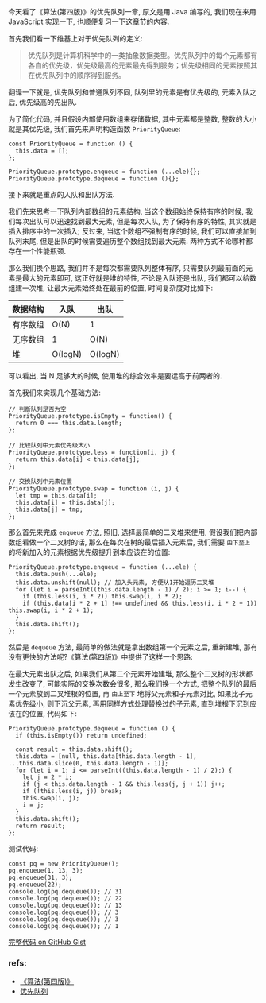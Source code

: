 今天看了《算法(第四版)》的优先队列一章, 原文是用 Java 编写的, 我们现在来用 JavaScript 实现一下, 也顺便复习一下这章节的内容.

首先我们看一下维基上对于优先队列的定义:

> 优先队列是计算机科学中的一类抽象数据类型。优先队列中的每个元素都有各自的优先级，优先级最高的元素最先得到服务；优先级相同的元素按照其在优先队列中的顺序得到服务。

翻译一下就是, 优先队列和普通队列不同, 队列里的元素是有优先级的, 元素入队之后, 优先级高的先出队.

为了简化代码, 并且假设内部使用数组来存储数据, 其中元素都是整数, 整数的大小就是其优先级, 我们首先来声明构造函数 `PriorityQueue`:

    const PriorityQueue = function () {
      this.data = [];
    };

    PriorityQueue.prototype.enqueue = function (...ele){};
    PriorityQueue.prototype.dequeue = function (){};

接下来就是重点的入队和出队方法.

我们先来思考一下队列内部数组的元素结构, 当这个数组始终保持有序的时候, 我们每次出队可以迅速找到最大元素, 但是每次入队, 为了保持有序的特性, 其实就是插入排序中的一次插入; 反过来, 当这个数组不强制有序的时候, 我们可以直接加到队列末尾, 但是出队的时候需要遍历整个数组找到最大元素. 两种方式不论哪种都存在一个性能瓶颈.

那么我们换个思路, 我们并不是每次都需要队列整体有序, 只需要队列最前面的元素是最大的元素即可, 这正好就是堆的特性, 不论是入队还是出队, 我们都可以给数组建一次堆, 让最大元素始终处在最前的位置, 时间复杂度对比如下:

| 数据结构 | 入队 | 出队 |
| ------- | --- | --- |
| 有序数组 | O(N)    | 1       |
| 无序数组 | 1       | O(N)    |
| 堆      | O(logN) | O(logN) |

可以看出, 当 N 足够大的时候, 使用堆的综合效率是要远高于前两者的.

首先我们来实现几个基础方法:

    // 判断队列是否为空
    PriorityQueue.prototype.isEmpty = function() {
      return 0 === this.data.length;
    };

    // 比较队列中元素优先级大小
    PriorityQueue.prototype.less = function(i, j) {
      return this.data[i] < this.data[j];
    };

    // 交换队列中元素位置
    PriorityQueue.prototype.swap = function (i, j) {
      let tmp = this.data[i];
      this.data[i] = this.data[j];
      this.data[j] = tmp;
    };

那么首先来完成 `enqueue` 方法, 照旧, 选择最简单的二叉堆来使用, 假设我们把内部数组看做一个二叉树的话, 那么在每次在树的最后插入元素后, 我们需要 `由下至上` 的将新加入的元素根据优先级提升到本应该在的位置:

    PriorityQueue.prototype.enqueue = function (...ele) {
      this.data.push(...ele);
      this.data.unshift(null); // 加入头元素, 方便从1开始遍历二叉堆
      for (let i = parseInt((this.data.length - 1) / 2); i >= 1; i--) {
        if (this.less(i, i * 2)) this.swap(i, i * 2);
        if (this.data[i * 2 + 1] !== undefined && this.less(i, i * 2 + 1)) this.swap(i, i * 2 + 1);
      }
      this.data.shift();
    };

然后是 `dequeue` 方法, 最简单的做法就是拿出数组第一个元素之后, 重新建堆, 那有没有更快的方法呢?《算法(第四版)》中提供了这样一个思路:

在最大元素出队之后, 如果我们从第二个元素开始建堆, 那么整个二叉树的形状都发生改变了, 可能实际的交换次数会很多, 那么我们换一个方式, 把整个队列的最后一个元素放到二叉堆根的位置, 再 `由上至下` 地将父元素和子元素对比, 如果比子元素优先级小, 则下沉父元素, 再用同样方式处理替换过的子元素, 直到堆根下沉到应该在的位置, 代码如下:

    PriorityQueue.prototype.dequeue = function () {
      if (this.isEmpty()) return undefined;

      const result = this.data.shift();
      this.data = [null, this.data[this.data.length - 1], ...this.data.slice(0, this.data.length - 1)];
      for (let i = 1; i <= parseInt((this.data.length - 1) / 2);) {
        let j = 2 * i;
        if (j < this.data.length - 1 && this.less(j, j + 1)) j++;
        if (!this.less(i, j)) break;
        this.swap(i, j);
        i = j;
      }
      this.data.shift();
      return result;
    };


测试代码:

    const pq = new PriorityQueue();
    pq.enqueue(1, 13, 3);
    pq.enqueue(31, 3);
    pq.enqueue(22);
    console.log(pq.dequeue()); // 31
    console.log(pq.dequeue()); // 22
    console.log(pq.dequeue()); // 13
    console.log(pq.dequeue()); // 3
    console.log(pq.dequeue()); // 3
    console.log(pq.dequeue()); // 1

[完整代码 on GitHub Gist](https://gist.github.com/MrHuxu/06a673b093dd02c621d1d36f38bc825b)

### refs:

- [《算法(第四版)》](https://book.douban.com/subject/19952400/)
- [优先队列](https://zh.wikipedia.org/zh-hans/%E5%84%AA%E5%85%88%E4%BD%87%E5%88%97)
